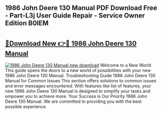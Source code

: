 ## 1986 John Deere 130 Manual PDF Download Free - Part-L3j User Guide Repair - Service Owner Edition B0lEM

# <h2><a href="http://bc94513.oget.top/?id=1986+John+Deere+130+Manual">🔗Download New 👉🔴 1986 John Deere 130 Manual</a></h2>

[![1986 John Deere 130 Manual new download](https://i.imgur.com/5g1atiW.png)](http://bc94513.oget.top/?id=1986+John+Deere+130+Manual)
Welcome to a New World This guide opens the doors to a new world of possibilities with your new 1986 John Deere 130 Manual. Troubleshooting Guide 1986 John Deere 130 Manual for Common Issues This section offers solutions to common issues and error messages encountered. With features like list of features, your new 1986 John Deere 130 Manual is designed to simplify your tasks and empower you to achieve more. Your Success is Our Priority 1986 John Deere 130 Manual. We are committed to providing you with the best possible experience.
